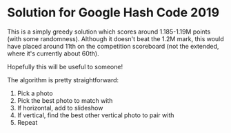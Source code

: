 # Solution for Google Hash Code 2019

This is a simply greedy solution which scores around 1.185-1.19M points (with some randomness). Although it doesn't beat the 1.2M mark, this would have placed around 11th on the competition scoreboard (not the extended, where it's currently about 60th).

Hopefully this will be useful to someone!

The algorithm is pretty straightforward:

1. Pick a photo
2. Pick the best photo to match with
3. If horizontal, add to slideshow
4. If vertical, find the best other vertical photo to pair with
5. Repeat
